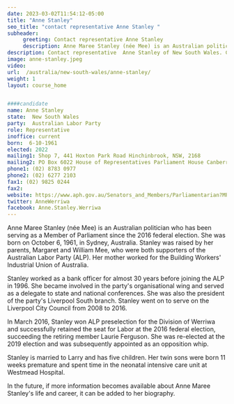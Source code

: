 ```yaml
---
date: 2023-03-02T11:54:12-05:00
title: "Anne Stanley"
seo_title: "contact representative Anne Stanley "
subheader:
     greeting: Contact representative Anne Stanley
     description: Anne Maree Stanley (née Mee) is an Australian politician who has been serving as a Member of Parliament since the 2016 federal election.
description: Contact representative  Anne Stanley of New South Wales. Contact information for  Anne Stanley includes email address, phone number, and mailing address.
image: anne-stanley.jpeg
video:
url:  /australia/new-south-wales/anne-stanley/
weight: 1
layout: course_home


####candidate
name: Anne Stanley
state:	New South Wales
party:	Australian Labor Party
role: Representative
inoffice: current
born:  6-10-1961
elected: 2022
mailing1: Shop 7, 441 Hoxton Park Road Hinchinbrook, NSW, 2168
mailing2: PO Box 6022 House of Representatives Parliament House Canberra ACT 2600
phone1: (02) 8783 0977
phone2: (02) 6277 2103
fax1: (02) 9825 0244
fax2:
website: https://www.aph.gov.au/Senators_and_Members/Parliamentarian?MPID=265990
twitter: AnneWerriwa
facebook: Anne.Stanley.Werriwa
---
```

Anne Maree Stanley (née Mee) is an Australian politician who has been serving as a Member of Parliament since the 2016 federal election. She was born on October 6, 1961, in Sydney, Australia. Stanley was raised by her parents, Margaret and William Mee, who were both supporters of the Australian Labor Party (ALP). Her mother worked for the Building Workers' Industrial Union of Australia.

Stanley worked as a bank officer for almost 30 years before joining the ALP in 1996. She became involved in the party's organisational wing and served as a delegate to state and national conferences. She was also the president of the party's Liverpool South branch. Stanley went on to serve on the Liverpool City Council from 2008 to 2016.

In March 2016, Stanley won ALP preselection for the Division of Werriwa and successfully retained the seat for Labor at the 2016 federal election, succeeding the retiring member Laurie Ferguson. She was re-elected at the 2019 election and was subsequently appointed as an opposition whip.

Stanley is married to Larry and has five children. Her twin sons were born 11 weeks premature and spent time in the neonatal intensive care unit at Westmead Hospital.

In the future, if more information becomes available about Anne Maree Stanley's life and career, it can be added to her biography.